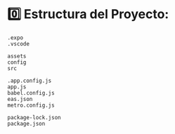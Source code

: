 # 0️⃣ Estructura del Proyecto:

```
.expo
.vscode

assets
config
src

.app.config.js
app.js
babel.config.js
eas.json
metro.config.js

package-lock.json
package.json
```
